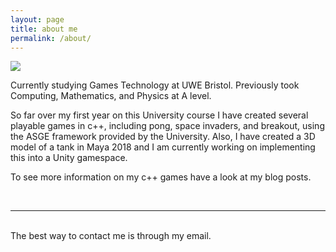 ```yaml
---
layout: page
title: about me
permalink: /about/
---
```


<img class="col one right" src="{{ site.baseurl }}/img/profile_1.jpg">

Currently studying Games Technology at UWE Bristol. Previously took Computing, Mathematics, and Physics at A level.

So far over my first year on this University course I have created several playable games in c++, including pong, space invaders, and breakout, using the ASGE framework provided by the University. Also, I have created a 3D model of a tank in Maya 2018 and I am currently working on implementing this into a Unity gamespace.

To see more information on my c++ games have a look at my blog posts.

<br/>
<hr/>
<br/>
<span class="contacticon center">
	<a href="tomparadise1@gmail.com"><i class="fa fa-envelope-square"></i></a>
	<a href="https://github.com" target="_blank"><i class="fa fa-github-square"></i></a>
	<a href="https://www.linkedin.com" target="_blank"><i class="fa fa-linkedin-square"></i></a>
	<a href="https://twitter.com/Tom_SirMr" target="_blank"><i class="fa fa-twitter-square"></i></a>
</span>

<div class="col three caption">
	The best way to contact me is through my email.
</div>

